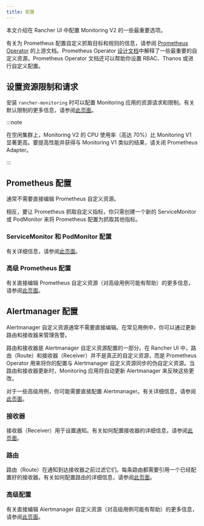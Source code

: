 ```yaml
---
title: 配置
---
```


本文介绍在 Rancher UI 中配置 Monitoring V2 的一些最重要选项。

有关为 Prometheus 配置自定义抓取目标和规则的信息，请参阅 [Prometheus Operator](https://github.com/prometheus-operator/prometheus-operator) 的上游文档。Prometheus Operator [设计文档](https://github.com/prometheus-operator/prometheus-operator/blob/main/Documentation/getting-started/design.md)中解释了一些最重要的自定义资源。Prometheus Operator 文档还可以帮助你设置 RBAC、Thanos 或进行自定义配置。

## 设置资源限制和请求

安装 `rancher-monitoring` 时可以配置 Monitoring 应用的资源请求和限制。有关默认限制的更多信息，请参阅[此页面](../reference-guides/monitoring-v2-configuration/helm-chart-options.md#配置资源限制和请求)。

:::note

在空闲集群上，Monitoring V2 的 CPU 使用率（高达 70%）比 Monitoring V1 显著更高。要提高性能并获得与 Monitoring V1 类似的结果，请关闭 Prometheus Adapter。

:::

## Prometheus 配置

通常不需要直接编辑 Prometheus 自定义资源。

相反，要让 Prometheus 抓取自定义指标，你只需创建一个新的 ServiceMonitor 或 PodMonitor 来将 Prometheus 配置为抓取其他指标。


### ServiceMonitor 和 PodMonitor 配置

有关详细信息，请参阅[此页面](../reference-guides/monitoring-v2-configuration/servicemonitors-and-podmonitors.md)。

### 高级 Prometheus 配置

有关直接编辑 Prometheus 自定义资源（对高级用例可能有帮助）的更多信息，请参阅[此页面](../how-to-guides/advanced-user-guides/monitoring-v2-configuration-guides/advanced-configuration/prometheus.md)。

## Alertmanager 配置

Alertmanager 自定义资源通常不需要直接编辑。在常见用例中，你可以通过更新路由和接收器来管理告警。

路由和接收器是 Alertmanager 自定义资源配置的一部分。在 Rancher UI 中，路由（Route）和接收器（Receiver）并不是真正的自定义资源，而是 Prometheus Operator 用来将你的配置与 Alertmanager 自定义资源同步的伪自定义资源。当路由和接收器更新时，Monitoring 应用将自动更新 Alertmanager 来反映这些更改。

对于一些高级用例，你可能需要直接配置 Alertmanager。有关详细信息，请参阅[此页面](../how-to-guides/advanced-user-guides/monitoring-v2-configuration-guides/advanced-configuration/alertmanager.md)。

### 接收器

接收器（Receiver）用于设置通知。有关如何配置接收器的详细信息，请参阅[此页面](../reference-guides/monitoring-v2-configuration/receivers.md)。
### 路由

路由（Route）在通知到达接收器之前过滤它们。每条路由都需要引用一个已经配置好的接收器。有关如何配置路由的详细信息，请参阅[此页面](../reference-guides/monitoring-v2-configuration/routes.md)。

### 高级配置

有关直接编辑 Alertmanager 自定义资源（对高级用例可能有帮助）的更多信息，请参阅[此页面](../how-to-guides/advanced-user-guides/monitoring-v2-configuration-guides/advanced-configuration/alertmanager.md)。